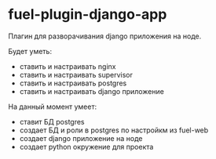 fuel-plugin-django-app
======================

Плагин для разворачивания django приложения на ноде.

Будет уметь:

* ставить и настраивать nginx
* ставить и настраивать supervisor
* ставить и настраивать postgres
* ставить и настраивать django приложение


На данный момент умеет:

* ставит БД postgres
* создает БД и роли в postgres по настройкм из fuel-web
* создает django приложение на ноде
* создает python окружение для проекта